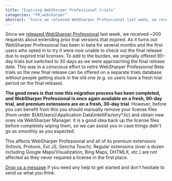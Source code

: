 ```yaml
---
title: "Expiring WebSharper Professional trials"
categories: "f#,websharper"
abstract: "Since we released WebSharper Professional last week, we received ~200 requests about extending prior trial versions that expired.  As it turns out WebSharper Professional has been in beta for several months and the first users who opted in to try it were now unable to check out the final release due to expired trial licenses. [...]"
---
```

Since we [released WebSharper Professional](http://www.websharper.com/blog/2011/5/630) last week, we received ~200 requests about extending prior trial versions that expired. As it turns out WebSharper Professional has been in beta for several months and the first users who opted in to try it were now unable to check out the final release due to expired trial licenses. To add to the burden, we originally offered 90-day trials but switched to 30 days as we were approaching the final release date. This was in a conscious effort to retire WebSharper Professional Beta trials so the new final release can be offered on a separate trials database without people getting stuck in the old one (e.g. so users have a fresh trial period on the final release).

**The good news is that now this migration process has been completed, and WebSharper Professional is once again available on a fresh, 90-day trial, and premium extensions are on a fresh, 30-day trial**. However, before you can benefit from this you should manually remove your license files (from under ${AllUsers}\Application Data\IntelliFactory\*.lic) and obtain new ones via WebSharper Manager. It is a good idea back up the license files before completely wiping them, so we can assist you in case things didn't go as smoothly as you expected.

This affects WebSharper Professional and all of its premium extensions (Infovis, Protovis, Ext JS, Sencha Touch). Regular extensions (over a dozen including Google Maps/Visualization, Bing Maps, DHTMLX, etc.) are not affected as they never required a license in the first place.

[Drop us a message](http://www.websharper.com/contact) if you need any help to get started and don't hesitate to send us what you think.